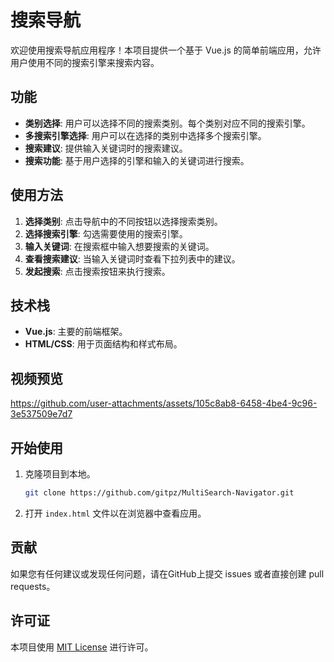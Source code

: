 # 搜索导航

欢迎使用搜索导航应用程序！本项目提供一个基于 Vue.js 的简单前端应用，允许用户使用不同的搜索引擎来搜索内容。

## 功能

- **类别选择**: 用户可以选择不同的搜索类别。每个类别对应不同的搜索引擎。
- **多搜索引擎选择**: 用户可以在选择的类别中选择多个搜索引擎。
- **搜索建议**: 提供输入关键词时的搜索建议。
- **搜索功能**: 基于用户选择的引擎和输入的关键词进行搜索。

## 使用方法

1. **选择类别**: 点击导航中的不同按钮以选择搜索类别。
2. **选择搜索引擎**: 勾选需要使用的搜索引擎。
3. **输入关键词**: 在搜索框中输入想要搜索的关键词。
4. **查看搜索建议**: 当输入关键词时查看下拉列表中的建议。
5. **发起搜索**: 点击搜索按钮来执行搜索。

## 技术栈

- **Vue.js**: 主要的前端框架。
- **HTML/CSS**: 用于页面结构和样式布局。

## 视频预览
https://github.com/user-attachments/assets/105c8ab8-6458-4be4-9c96-3e537509e7d7

## 开始使用

1. 克隆项目到本地。

   ```bash
   git clone https://github.com/gitpz/MultiSearch-Navigator.git
   ```

2. 打开 `index.html` 文件以在浏览器中查看应用。

## 贡献

如果您有任何建议或发现任何问题，请在GitHub上提交 issues 或者直接创建 pull requests。

## 许可证

本项目使用 [MIT License](LICENSE) 进行许可。